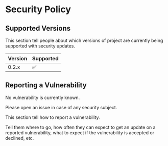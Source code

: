 # Security Policy

## Supported Versions

This section tell people about which versions of project are
currently being supported with security updates.

| Version | Supported          |
| ------- | ------------------ |
| 0.2.x   | :white_check_mark: |

## Reporting a Vulnerability

No vulnerability is currently known.

Please open an issue in case of any security subject.

This section tell how to report a vulnerability.

Tell them where to go, how often they can expect to get an update on a
reported vulnerability, what to expect if the vulnerability is accepted or
declined, etc.
